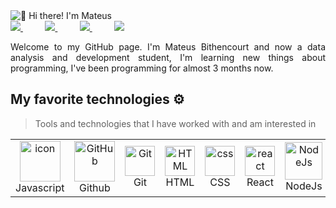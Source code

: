 
<img src="" alt="👋 Hi there! I'm Mateus" title="👋 Hi there! I'm Mateus"/>
<div align="justify">

<a href="https://instagram.com/mateusbkk?utm_source=qr&igshid=MzNlNGNkZWQ4Mg%3D%3D">
<img src="https://img.shields.io/badge/Instagram-%23E4405F.svg?style=for-the-badge&logo=Instagram&logoColor=white">
</a>
 &nbsp;&nbsp;&nbsp;&nbsp;&nbsp;&nbsp;&nbsp;&nbsp;
<a href="https://twitter.com/Mateus1448060?t=nkCaPSw-A7IQv3FEHVd6dQ&s=08">
<img src="https://img.shields.io/badge/Twitter-%231DA1F2.svg?style=for-the-badge&logo=Twitter&logoColor=white">
</a>
&nbsp;&nbsp;&nbsp;&nbsp;&nbsp;&nbsp;&nbsp;&nbsp;
<a href="https://www.linkedin.com/in/mateus-bithencourt-49015b1a0/">
<img src="https://img.shields.io/badge/Linkedin-%231DA1F2.svg?style=for-the-badge&logo=Linkedin&logoColor=white">
</a>
&nbsp;&nbsp;&nbsp;&nbsp;&nbsp;&nbsp;&nbsp;&nbsp;
 <a href="https://wa.me/5548991243474">
<img src="https://img.shields.io/badge/WhatsApp-25D366?style=for-the-badge&logo=whatsapp&logoColor=white">
</a>

</div>
<p></p>
<p align="justify">
Welcome to my GitHub page. I'm Mateus Bithencourt and now a data analysis and development student, I'm learning new things about programming, I've been programming for almost 3 months now.

</p>

## My favorite technologies ⚙️

> Tools and technologies that I have worked with and am interested in

<table>
  <tr>
    <td align="center" width="96">
        <img src="https://techstack-generator.vercel.app/js-icon.svg" alt="icon" width="65" height="65" />
      <br>Javascript
    </td>
       <td align="center" width="96">
        <img src="https://techstack-generator.vercel.app/github-icon.svg" width="65" height="65" alt="GitHub" />
      <br>Github
    </td>
    <td align="center" width="96">
        <img src="https://skillicons.dev/icons?i=git" width="48" height="48" alt="Git" />
      <br>Git
    </td>
    <td align="center"  width="96">
        <img src="https://skillicons.dev/icons?i=html" width="48" height="48" alt="HTML" />
      <br>HTML
    </td>
    <td align="center" width="96">
        <img src="https://skillicons.dev/icons?i=css" width="48" height="48" alt="css" />
      <br>CSS
    </td>
   <td align="center" width="96">
    <img src="https://skillicons.dev/icons?i=react" width="48" height="48" alt="react"/>
    <br>React
   </td>
   <td align="center" width="96">
    <img src="https://img.shields.io/badge/Node%20js-339933?style=for-the-badge&logo=nodedotjs&logoColor=white"  width="60" height="60" alt="NodeJs"/>
    <br>NodeJs
   </td>
 </tr>
</table>
